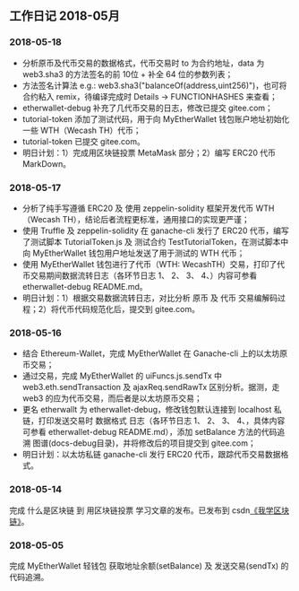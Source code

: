 ## 工作日记 2018-05月

### 2018-05-18
- 分析原币及代币交易的数据格式，代币交易时 to 为合约地址，data 为 web3.sha3 的方法签名的前 10位 + 补全 64 位的参数列表；
- 方法签名计算法 e.g.: web3.sha3("balanceOf(address,uint256)")，也可将合约粘入 remix，待编译完成时 Details -> FUNCTIONHASHES 来查看；
- etherwallet-debug 补充了几代币交易的日志，修改已提交 gitee.com；
- tutorial-token 添加了测试代码，用于向 MyEtherWallet 钱包账户地址初始化一些 WTH（Wecash TH）代币；
- tutorial-token 已提交 gitee.com。
- 明日计划：1）完成用区块链投票 MetaMask 部分；2）编写 ERC20 代币 MarkDown。

### 2018-05-17
- 分析了纯手写遵循 ERC20 及 使用 zeppelin-solidity 框架开发代币 WTH（Wecash TH），结论后者流程更标准，通用接口的实现更严谨；
- 使用 Truffle 及 zeppelin-solidity 在 ganache-cli 发行了 ERC20 代币，编写了测试脚本 TutorialToken.js 及 测试合约 TestTutorialToken，在测试脚本中向 MyEtherWallet 钱包用户地址发送了用于测试的 WTH 代币；
- 使用 MyEtherWallet 钱包进行了代币（WTH: WecashTH）交易，打印了代币交易期间数据流转日志（各环节日志 1、 2、 3、 4、）内容可参看 etherwallet-debug README.md。
- 明日计划：1）根据交易数据流转日志，对比分析 原币 及 代币 交易编解码过程；2）将代币代码规范化后，提交到 gitee.com。

### 2018-05-16
- 结合 Ethereum-Wallet，完成 MyEtherWallet 在 Ganache-cli 上的以太坊原币交易；
- 通过交易，完成 MyEtherWallet 的 uiFuncs.js.sendTx 中 web3.eth.sendTransaction 及  ajaxReq.sendRawTx 区别分析。据测，走 web3 的应为代币交易，而后者是以太坊原币交易；
- 更名 etherwallt 为 etherwallet-debug，修改钱包默认连接到 localhost 私链，打印发送交易时 数据格式 日志（各环节日志 1、 2、 3、 4、，具体内容可参看 etherwallet-debug README.md），添加 setBalance 方法的代码追溯 图谱(docs-debug目录)，并将修改后的项目提交到 gitee.com；
- 明日计划：以太坊私链 ganache-cli 发行 ERC20 代币，跟踪代币交易数据格式。

### 2018-05-14
完成 什么是区块链 到 用区块链投票 学习文章的发布。已发布到 csdn[《我学区块链》](https://blog.csdn.net/xuguangyuansh/article/category/7662671)。

### 2018-05-05
完成 MyEtherWallet 轻钱包 获取地址余额(setBalance) 及 发送交易(sendTx) 的代码追溯。







